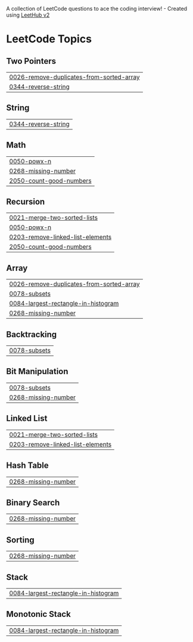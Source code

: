 A collection of LeetCode questions to ace the coding interview! - Created using [LeetHub v2](https://github.com/arunbhardwaj/LeetHub-2.0)
<!---LeetCode Topics Start-->
# LeetCode Topics
## Two Pointers
|  |
| ------- |
| [0026-remove-duplicates-from-sorted-array](https://github.com/s-gupta28/DSA/tree/master/0026-remove-duplicates-from-sorted-array) |
| [0344-reverse-string](https://github.com/s-gupta28/DSA/tree/master/0344-reverse-string) |
## String
|  |
| ------- |
| [0344-reverse-string](https://github.com/s-gupta28/DSA/tree/master/0344-reverse-string) |
## Math
|  |
| ------- |
| [0050-powx-n](https://github.com/s-gupta28/DSA/tree/master/0050-powx-n) |
| [0268-missing-number](https://github.com/s-gupta28/DSA/tree/master/0268-missing-number) |
| [2050-count-good-numbers](https://github.com/s-gupta28/DSA/tree/master/2050-count-good-numbers) |
## Recursion
|  |
| ------- |
| [0021-merge-two-sorted-lists](https://github.com/s-gupta28/DSA/tree/master/0021-merge-two-sorted-lists) |
| [0050-powx-n](https://github.com/s-gupta28/DSA/tree/master/0050-powx-n) |
| [0203-remove-linked-list-elements](https://github.com/s-gupta28/DSA/tree/master/0203-remove-linked-list-elements) |
| [2050-count-good-numbers](https://github.com/s-gupta28/DSA/tree/master/2050-count-good-numbers) |
## Array
|  |
| ------- |
| [0026-remove-duplicates-from-sorted-array](https://github.com/s-gupta28/DSA/tree/master/0026-remove-duplicates-from-sorted-array) |
| [0078-subsets](https://github.com/s-gupta28/DSA/tree/master/0078-subsets) |
| [0084-largest-rectangle-in-histogram](https://github.com/s-gupta28/DSA/tree/master/0084-largest-rectangle-in-histogram) |
| [0268-missing-number](https://github.com/s-gupta28/DSA/tree/master/0268-missing-number) |
## Backtracking
|  |
| ------- |
| [0078-subsets](https://github.com/s-gupta28/DSA/tree/master/0078-subsets) |
## Bit Manipulation
|  |
| ------- |
| [0078-subsets](https://github.com/s-gupta28/DSA/tree/master/0078-subsets) |
| [0268-missing-number](https://github.com/s-gupta28/DSA/tree/master/0268-missing-number) |
## Linked List
|  |
| ------- |
| [0021-merge-two-sorted-lists](https://github.com/s-gupta28/DSA/tree/master/0021-merge-two-sorted-lists) |
| [0203-remove-linked-list-elements](https://github.com/s-gupta28/DSA/tree/master/0203-remove-linked-list-elements) |
## Hash Table
|  |
| ------- |
| [0268-missing-number](https://github.com/s-gupta28/DSA/tree/master/0268-missing-number) |
## Binary Search
|  |
| ------- |
| [0268-missing-number](https://github.com/s-gupta28/DSA/tree/master/0268-missing-number) |
## Sorting
|  |
| ------- |
| [0268-missing-number](https://github.com/s-gupta28/DSA/tree/master/0268-missing-number) |
## Stack
|  |
| ------- |
| [0084-largest-rectangle-in-histogram](https://github.com/s-gupta28/DSA/tree/master/0084-largest-rectangle-in-histogram) |
## Monotonic Stack
|  |
| ------- |
| [0084-largest-rectangle-in-histogram](https://github.com/s-gupta28/DSA/tree/master/0084-largest-rectangle-in-histogram) |
<!---LeetCode Topics End-->